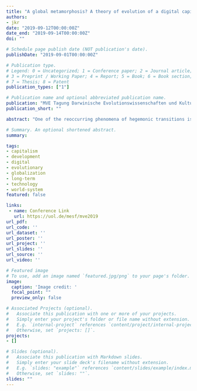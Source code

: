 ```yaml
---
title: "A global metamorphosis? A theory of evolution of a digital capitalism [Paper presentation]"
authors:
- jkr
date: "2019-09-12T00:00:00Z"
date_end: "2019-09-14T00:00:00Z"
doi: ""

# Schedule page publish date (NOT publication's date).
publishDate: "2019-09-01T00:00:00Z"

# Publication type.
# Legend: 0 = Uncategorized; 1 = Conference paper; 2 = Journal article;
# 3 = Preprint / Working Paper; 4 = Report; 5 = Book; 6 = Book section;
# 7 = Thesis; 8 = Patent
publication_types: ["1"]

# Publication name and optional abbreviated publication name.
publication: "MVE Tagung Darwinische Evolutionswissenschaften und Kultur- und Sozialwissenschaften - Streiten sie noch? Oder lernen sie schon (voneinander)?, Hanse-Wissenschaftskolleg, Delmenhorst, Germany"
publication_short: ""

abstract: "One of the reoccurring phenomena of hegemonic transitions is the inability of the existing leader to establish a similar leadership position in a newly emerging and structurally different commercial and organizational arrangement. This shift in the geographical and political location of power has been explained as the outcome of the leader's experience of success in the current setting, creating an entrenched institutional setting (in a broader sense) that proves adaptive in defending its turf but less so in fostering the rise of new leading sectors. The rise of digital technologies and subsequent development of a truly globalized world economy have further cast doubt on any single hegemonic state to emerge in the future. Furthermore, it is argued that the digital capitalist mode differs substantially from that of previous, capitalist modes of development and power. However, the case of Britain's continued leadership over an extended period of time (and separate long waves) has shown that hegemonic leaders are able to play host to two separate developmental logics as part of the 'metamorphosis' (Beck 2016) with the disruptive new system being dependent on the old for its emergence. This paper builds argues that the extension of leadership from an old to a new commercial and organizational arrangement is dependent on the systemic nature of the world system and thus on the predominant form of capitalism: industrial or digital. It concludes that the shift from an industrial phase to the new digital commercial phase puts the current systemic leader, the United States, in a position of continued leadership over two long-waves. Using currently available data, the paper traces this leadership role empirically, proposing different possible scenarios of future world system development and possible leadership roles therein."

# Summary. An optional shortened abstract.
summary:

tags:
- capitalism
- development
- digital
- evolutionary
- globalization
- long-term
- technology
- world-system
featured: false

links:
 - name: Conference Link
   url: https://uol.de/mesf/mve2019
url_pdf:
url_code: ''
url_dataset: ''
url_poster: ''
url_project: ''
url_slides: ''
url_source: ''
url_video: ''

# Featured image
# To use, add an image named `featured.jpg/png` to your page's folder.
image:
  caption: 'Image credit: '
  focal_point: ""
  preview_only: false

# Associated Projects (optional).
#   Associate this publication with one or more of your projects.
#   Simply enter your project's folder or file name without extension.
#   E.g. `internal-project` references `content/project/internal-project/index.md`.
#   Otherwise, set `projects: []`.
projects:
- []

# Slides (optional).
#   Associate this publication with Markdown slides.
#   Simply enter your slide deck's filename without extension.
#   E.g. `slides: "example"` references `content/slides/example/index.md`.
#   Otherwise, set `slides: ""`.
slides: ""
---
```

